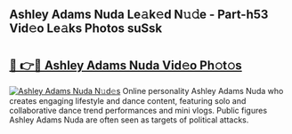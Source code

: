 ## Ashley Adams Nuda Le𝚊k𝚎d N𝚞𝚍e - Part-h53 Vid𝚎o Le𝚊ks Photos suSsk

# <h2><a href="http://fbevevc.evod.top/?m=Ashley+Adams+Nuda">🔗 👉🔴 Ashley Adams Nuda Vid𝚎o Ph𝚘t𝚘s</a></h2>

[![Ashley Adams Nuda N𝚞d𝚎s](https://i.imgur.com/8V9OHl7.gif)](http://fbevevc.evod.top/?m=Ashley+Adams+Nuda)
Online personality Ashley Adams Nuda who creates engaging lifestyle and dance content, featuring solo and collaborative dance trend performances and mini vlogs. Public figures Ashley Adams Nuda are often seen as targets of political attacks. 

